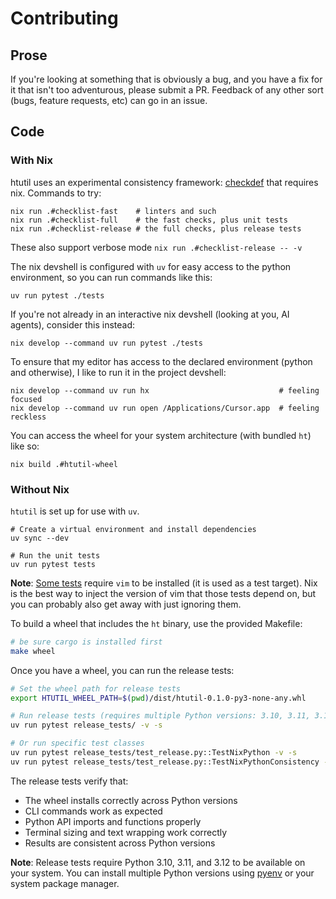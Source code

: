# Contributing

## Prose

If you're looking at something that is obviously a bug, and you have a fix for it that isn't too adventurous, please submit a PR.
Feedback of any other sort (bugs, feature requests, etc) can go in an issue.

## Code

### With Nix

htutil uses an experimental consistency framework: [checkdef](https://github.com/MatrixManAtYrService/checkdef) that requires nix.
Commands to try:

```
nix run .#checklist-fast    # linters and such
nix run .#checklist-full    # the fast checks, plus unit tests
nix run .#checklist-release # the full checks, plus release tests
```

These also support verbose mode `nix run .#checklist-release -- -v`

The nix devshell is configured with `uv` for easy access to the python environment, so you can run commands like this:
```
uv run pytest ./tests
```

If you're not already in an interactive nix devshell (looking at you, AI agents), consider this instead:
```
nix develop --command uv run pytest ./tests
```

To ensure that my editor has access to the declared environment (python and otherwise), I like to run it in the project devshell:
```
nix develop --command uv run hx                             # feeling focused
nix develop --command uv run open /Applications/Cursor.app  # feeling reckless
```

You can access the wheel for your system architecture (with bundled `ht`) like so:

```
nix build .#htutil-wheel
```

### Without Nix

`htutil` is set up for use with `uv`.

```
# Create a virtual environment and install dependencies
uv sync --dev

# Run the unit tests
uv run pytest tests
```

**Note**: [Some tests](tests/test_ht_util_cli.py) require `vim` to be installed (it is used as a test target).
Nix is the best way to inject the version of vim that those tests depend on, but you can probably also get away with just ignoring them.

To build a wheel that includes the `ht` binary, use the provided Makefile:

```bash
# be sure cargo is installed first
make wheel
```

Once you have a wheel, you can run the release tests:

```bash
# Set the wheel path for release tests
export HTUTIL_WHEEL_PATH=$(pwd)/dist/htutil-0.1.0-py3-none-any.whl

# Run release tests (requires multiple Python versions: 3.10, 3.11, 3.12)
uv run pytest release_tests/ -v -s

# Or run specific test classes
uv run pytest release_tests/test_release.py::TestNixPython -v -s
uv run pytest release_tests/test_release.py::TestNixPythonConsistency -v -s
```

The release tests verify that:
- The wheel installs correctly across Python versions
- CLI commands work as expected
- Python API imports and functions properly
- Terminal sizing and text wrapping work correctly
- Results are consistent across Python versions

**Note**: Release tests require Python 3.10, 3.11, and 3.12 to be available on your system. You can install multiple Python versions using [pyenv](https://github.com/pyenv/pyenv) or your system package manager.